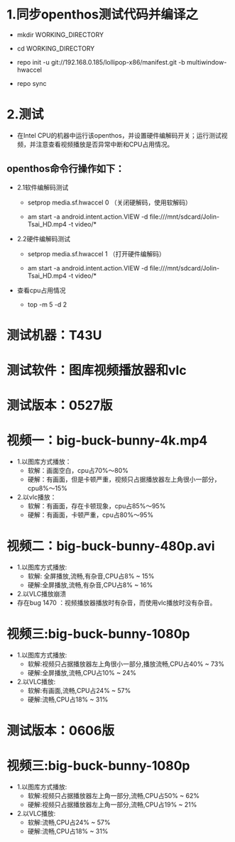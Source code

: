 # 1.同步openthos测试代码并编译之

- mkdir WORKING_DIRECTORY

- cd WORKING_DIRECTORY

- repo init -u git://192.168.0.185/lollipop-x86/manifest.git -b multiwindow-hwaccel

- repo sync

# 2.测试

- 在Intel CPU的机器中运行该openthos，并设置硬件编解码开关；运行测试视频，并注意查看视频播放是否异常中断和CPU占用情况。

## openthos命令行操作如下：

- 2.1软件编解码测试

  - setprop media.sf.hwaccel 0 （关闭硬解码，使用软解码）

  - am start -a android.intent.action.VIEW -d file:///mnt/sdcard/Jolin-Tsai_HD.mp4 -t video/*

- 2.2硬件编解码测试

  - setprop media.sf.hwaccel 1 （打开硬件编解码）

  - am start -a android.intent.action.VIEW -d file:///mnt/sdcard/Jolin-Tsai_HD.mp4 -t video/*

- 查看cpu占用情况

  - top -m 5 -d 2


# 测试机器：T43U
# 测试软件：图库视频播放器和vlc
# 测试版本：0527版
# 视频一：big-buck-bunny-4k.mp4
- 1.以图库方式播放：
  - 软解：画面空白，cpu占70%～80%     
  - 硬解：有画面，但是卡顿严重，视频只占据播放器左上角很小一部分，cpu8%～15%    
- 2.以vlc播放：
  - 软解：有画面，存在卡顿现象，cpu占85%～95%
  - 硬解：有画面，卡顿严重，cpu占80%～95%

# 视频二：big-buck-bunny-480p.avi
- 1.以图库方式播放:
  - 软解: 全屏播放,流畅,有杂音,CPU占8% ~ 15% 
  - 硬解:全屏播放,流畅,有杂音,CPU占8% ~ 16% 
- 2.以VLC播放崩溃
- 存在bug 1470 ：视频播放器播放时有杂音，而使用vlc播放时没有杂音。

# 视频三:big-buck-bunny-1080p
- 1.以图库方式播放:
  - 软解:视频只占据播放器左上角很小一部分,播放流畅,CPU占40% ~ 73% 
  - 硬解:全屏播放,流畅,CPU占10% ~ 24% 
- 2.以VLC播放:
  - 软解:有画面,流畅,CPU占24% ~ 57% 
  - 硬解:流畅,CPU占18% ~ 31%
# 测试版本：0606版
# 视频三:big-buck-bunny-1080p
- 1.以图库方式播放:
  - 软解:视频只占据播放器左上角一部分,流畅,CPU占50% ~ 62%
  - 硬解:视频只占据播放器左上角一部分,流畅,CPU占19% ~ 21%
- 2.以VLC播放:
  - 软解:流畅,CPU占24% ~ 57%
  - 硬解:流畅,CPU占18% ~ 31%
